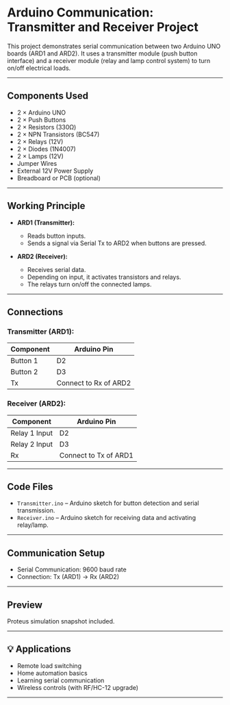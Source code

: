 # Arduino Communication: Transmitter and Receiver Project

This project demonstrates serial communication between two Arduino UNO boards (ARD1 and ARD2). It uses a transmitter module (push button interface) and a receiver module (relay and lamp control system) to turn on/off electrical loads.

---

##  Components Used

- 2 × Arduino UNO
- 2 × Push Buttons
- 2 × Resistors (330Ω)
- 2 × NPN Transistors (BC547)
- 2 × Relays (12V)
- 2 × Diodes (1N4007)
- 2 × Lamps (12V)
- Jumper Wires
- External 12V Power Supply
- Breadboard or PCB (optional)

---

##  Working Principle

- **ARD1 (Transmitter):**
  - Reads button inputs.
  - Sends a signal via Serial Tx to ARD2 when buttons are pressed.

- **ARD2 (Receiver):**
  - Receives serial data.
  - Depending on input, it activates transistors and relays.
  - The relays turn on/off the connected lamps.

---

##  Connections

### Transmitter (ARD1):
| Component | Arduino Pin |
|----------|-------------|
| Button 1 | D2          |
| Button 2 | D3          |
| Tx       | Connect to Rx of ARD2 |

### Receiver (ARD2):
| Component     | Arduino Pin |
|--------------|-------------|
| Relay 1 Input| D2          |
| Relay 2 Input| D3          |
| Rx           | Connect to Tx of ARD1 |

---

##  Code Files

- `Transmitter.ino` – Arduino sketch for button detection and serial transmission.
- `Receiver.ino` – Arduino sketch for receiving data and activating relay/lamp.

---

##  Communication Setup

- Serial Communication: 9600 baud rate
- Connection: Tx (ARD1) → Rx (ARD2)

---

##  Preview

Proteus simulation snapshot included.

---

## 💡 Applications

- Remote load switching
- Home automation basics
- Learning serial communication
- Wireless controls (with RF/HC-12 upgrade)

---



